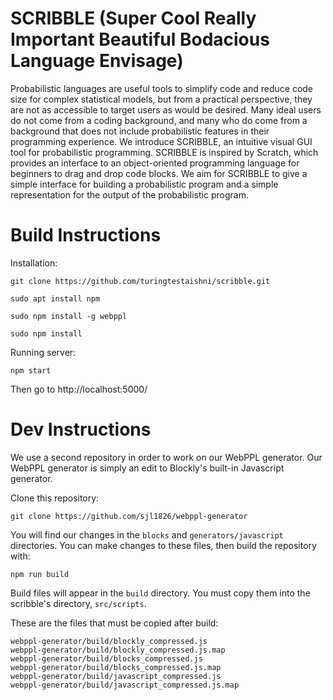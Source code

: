 # SCRIBBLE (Super Cool Really Important Beautiful Bodacious Language Envisage)

Probabilistic languages are useful tools to simplify code and reduce code size for complex statistical models, but from a practical perspective, they are not as accessible to target users as would be desired. Many ideal users do not come from a coding background, and many who do come from a background that does not include probabilistic features in their programming experience. We introduce SCRIBBLE, an intuitive visual GUI tool for probabilistic programming. SCRIBBLE is inspired by Scratch, which provides an interface to an object-oriented programming language for beginners to drag and drop code blocks. We aim for SCRIBBLE to give a simple interface for building a probabilistic program and a simple representation for the output of the probabilistic program. 

# Build Instructions

Installation:

`git clone https://github.com/turingtestaishni/scribble.git`

`sudo apt install npm`

`sudo npm install -g webppl`

`sudo npm install`

Running server:

`npm start`

Then go to http://localhost:5000/

# Dev Instructions

We use a second repository in order to work on our WebPPL generator. Our WebPPL generator is simply an edit to Blockly's built-in Javascript generator.

Clone this repository:

`git clone https://github.com/sjl1826/webppl-generator`

You will find our changes in the `blocks` and `generators/javascript` directories. You can make changes to these files, then build the repository with:

`npm run build`

Build files will appear in the `build` directory. You must copy them into the scribble's directory, `src/scripts`.

These are the files that must be copied after build:

```
webppl-generator/build/blockly_compressed.js
webppl-generator/build/blockly_compressed.js.map
webppl-generator/build/blocks_compressed.js
webppl-generator/build/blocks_compressed.js.map
webppl-generator/build/javascript_compressed.js
webppl-generator/build/javascript_compressed.js.map
```


